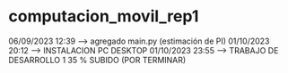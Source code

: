 # computacion_movil_rep1

06/09/2023 12:39 --> agregado main.py (estimación de PI)
01/10/2023 20:12 --> INSTALACION PC DESKTOP
01/10/2023 23:55 --> TRABAJO DE DESARROLLO 1 35 % SUBIDO (POR TERMINAR)